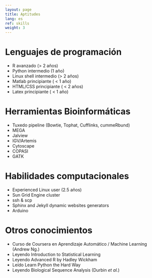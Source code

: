 ```yaml
---
layout: page
title: Aptitudes
lang: es
ref: skills
weight: 3
---
```


Lenguajes de programación
=========================

* R avanzado (> 2 años)
* Python intermedio (1 año)
* Linux shell intermedio (> 2 años)
* Matlab principiante ( < 1 año)
* HTML/CSS principiante ( < 2 años)
* Latex principiante ( < 1 año)

Herramientas Bioinformáticas
=============================

+ Tuxedo pipeline (Bowtie, Tophat, Cufflinks, cummeRbund)
+ MEGA
+ Jalview
+ IGV/Artemis
+ Cytoscape
+ COPASI
+ GATK


Habilidades computacionales
==============================

+ Experienced Linux user (2.5 años)
+ Sun Grid Engine cluster
+ ssh & scp
+ Sphinx and Jekyll dynamic websites generators
+ Arduino

Otros conocimientos
=========================

+ Curso de Coursera en Aprendizaje Automático / Machine Learning (Andrew Ng.)
+ Leyendo Introduction to Statistical Learning
+ Leyendo Advanced R by Hadley Wickham
+ Leído Learn Python the Hard Way
+ Leyendo Biological Sequence Analysis (Durbin *et al.*)
